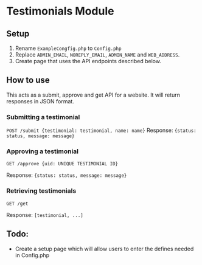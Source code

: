 # Testimonials Module

## Setup

1. Rename ```ExampleCongfig.php``` to ```Config.php```
2. Replace ```ADMIN_EMAIL```, ```NOREPLY_EMAIL```, ```ADMIN_NAME``` and ```WEB_ADDRESS```.
3. Create page that uses the API endpoints described below.

## How to use
This acts as a submit, approve and get API for a website.
It will return responses in JSON format.

### Submitting a testimonial
```POST /submit {testimonial: testimonial, name: name}```
Response: 
```{status: status, message: message}```

### Approving a testimonial
```GET /approve {uid: UNIQUE TESTIMONIAL ID}```

Response: 
```{status: status, message: message}```

### Retrieving testimonials
```GET /get```

Response: 
```[testimonial, ...]```

## Todo:

- Create a setup page which will allow users to enter the defines needed in Config.php
